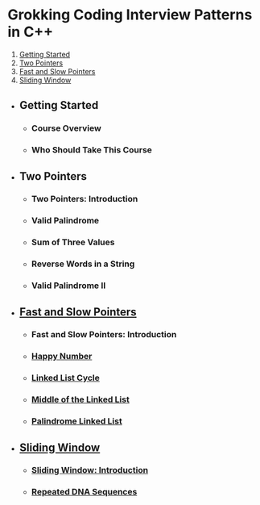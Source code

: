 # Grokking Coding Interview Patterns in C++

1. [Getting Started](#getting-started)
2. [Two Pointers](#two-pointers)
3. [Fast and Slow Pointers](#fast-and-slow-pointers)
4. [Sliding Window](#sliding-window)

- ## Getting Started
    - ### Course Overview
    - ### Who Should Take This Course

- ## Two Pointers
    - ### Two Pointers: Introduction
    - ### Valid Palindrome
    - ### Sum of Three Values
    - ### Reverse Words in a String
    - ### Valid Palindrome II

- ## [Fast and Slow Pointers](./Chapter_3.md)
    - ### Fast and Slow Pointers: Introduction
    - ### [Happy Number](./Chapter_3.md#happy-number)
    - ### [Linked List Cycle](./Chapter_3.md#linked-list-cycle)
    - ### [Middle of the Linked List](./Chapter_3.md#middle-of-the-linked-list)
    - ### [Palindrome Linked List](./Chapter_3.md#palindrome-linked-list)

- ## [Sliding Window](./Chapter_4.md)
    - ### [Sliding Window: Introduction](./Chapter_4.md#sliding-window-introduction)
    - ### [Repeated DNA Sequences](./Chapter_4.md#repeated-dna-sequences)
